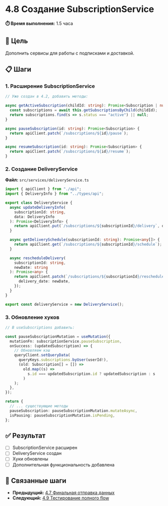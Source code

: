 # 4.8 Создание SubscriptionService

**⏱️ Время выполнения:** 1.5 часа

## 🎯 Цель

Дополнить сервисы для работы с подписками и доставкой.

## 📋 Шаги

### 1. Расширение SubscriptionService

```typescript
// Уже создан в 4.2, добавить методы:

async getActiveSubscription(childId: string): Promise<Subscription | null> {
  const subscriptions = await this.getSubscriptionsByChild(childId);
  return subscriptions.find(s => s.status === "active") || null;
}

async pauseSubscription(id: string): Promise<Subscription> {
  return apiClient.patch(`/subscriptions/${id}/pause`);
}

async resumeSubscription(id: string): Promise<Subscription> {
  return apiClient.patch(`/subscriptions/${id}/resume`);
}
```

### 2. Создание DeliveryService

**Файл:** `src/services/deliveryService.ts`

```typescript
import { apiClient } from "./api";
import { DeliveryInfo } from "../types/api";

export class DeliveryService {
  async updateDeliveryInfo(
    subscriptionId: string,
    data: DeliveryInfo
  ): Promise<DeliveryInfo> {
    return apiClient.put(`/subscriptions/${subscriptionId}/delivery`, data);
  }

  async getDeliverySchedule(subscriptionId: string): Promise<any[]> {
    return apiClient.get(`/subscriptions/${subscriptionId}/schedule`);
  }

  async rescheduleDelivery(
    subscriptionId: string,
    newDate: string
  ): Promise<any> {
    return apiClient.patch(`/subscriptions/${subscriptionId}/reschedule`, {
      delivery_date: newDate,
    });
  }
}

export const deliveryService = new DeliveryService();
```

### 3. Обновление хуков

```typescript
// В useSubscriptions добавить:

const pauseSubscriptionMutation = useMutation({
  mutationFn: subscriptionService.pauseSubscription,
  onSuccess: (updatedSubscription) => {
    // Обновляем кэш
    queryClient.setQueryData(
      queryKeys.subscriptions.byUser(userId!),
      (old: Subscription[] = []) =>
        old.map((s) =>
          s.id === updatedSubscription.id ? updatedSubscription : s
        )
    );
  },
});

return {
  // ... существующие методы
  pauseSubscription: pauseSubscriptionMutation.mutateAsync,
  isPausing: pauseSubscriptionMutation.isPending,
};
```

## ✅ Результат

- [ ] SubscriptionService расширен
- [ ] DeliveryService создан
- [ ] Хуки обновлены
- [ ] Дополнительная функциональность добавлена

## 🔗 Связанные шаги

- **Предыдущий:** [4.7 Финальная отправка данных](./4.7-final-submit.md)
- **Следующий:** [4.9 Тестирование полного flow](./4.9-testing.md)
